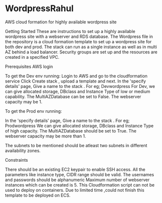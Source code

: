 # WordpressRahul
AWS cloud formation for highly available wordpress site 

Getting Started
These are instructions to set up a highly available wordpress site with a webserver and RDS database.
The Wordpress file in the repository is a cloud formation template to set up a wordpress site for both dev and prod.
The stack can run as a single instance as well as in multi AZ behind a load balancer. Security groups are set up and the resources are created in a specified VPC.

Prerequisites
AWS login

To get the Dev env running:
Login to AWS and go to the cloudformation service
Click Create stack , upload a template and next.
In the 'specify details' page, Give a name to the stack . For eg; Devwordpress
For Dev, we can give allocated storage, DBclass and Instance Type of low or medium capability.
The MultiAZDatabase can be set to False. 
The webserver capacity may be 1.

To get the Prod env running:

In the 'specify details' page, Give a name to the stack . For eg; Prodwordpress
We can give allocated storage, DBclass and Instance Type of high capacity.
The MultiAZDatabase should be set to True. 
The webserver capacity may be more than 1.

The subnets to be mentioned should be atleast two subnets in different availability zones.

Constraints

There should be an existing EC2 keypair to enable SSH access.
All the parameters like instance type, CIDR range should be valid.
The usernames and passwords should be alphanumeric
Maximum number of webserver instances which can be created is 5.
This Cloudformation script can not be used to deploy on containers. Due to limited time ,could not finish this template to be deployed on ECS.  
